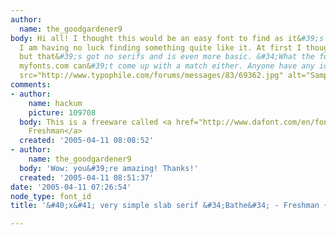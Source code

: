 ```yaml
---
author:
  name: the_goodgardener9
body: Hi all! I thought this would be an easy font to find as it&#39;s so basic, however
  I am having no luck finding something quite like it. At first I thought it was Machine,
  but that&#39;s got no serifs and is even more basic. &#34;What the font&#34; on
  myfonts.com can&#39;t come up with a match either. Anyone have any ideas? <BR> <BR><img
  src="http://www.typophile.com/forums/messages/83/69362.jpg" alt="Sample">
comments:
- author:
    name: hackum
    picture: 109708
  body: This is a freeware called <a href="http://www.dafont.com/en/font.php?file=freshman&amp;text=BATHE">
    Freshman</a>
  created: '2005-04-11 08:08:52'
- author:
    name: the_goodgardener9
  body: 'Wow: you&#39;re amazing! Thanks!'
  created: '2005-04-11 08:51:37'
date: '2005-04-11 07:26:54'
node_type: font_id
title: '&#40;x&#41; very simple slab serif &#34;Bathe&#34; - Freshman {Anastas}'

---
```


